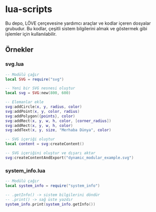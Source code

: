 # lua-scripts
Bu depo, LÖVE çerçevesine yardımcı araçlar ve kodlar içeren dosyalar grubudur. Bu kodlar, çeşitli sistem bilgilerini almak ve göstermek gibi işlemler için kullanılabilir.

## Örnekler

### svg.lua
```lua
-- Modülü çağır
local SVG = require("svg")
```
```lua
-- Yeni bir SVG nesnesi oluştur
local svg = SVG:new(800, 600)
```
```lua
-- Elemanlar ekle
svg:addCircle(x, y, radius, color)
svg:addPoint(x, y, color, radius)
svg:addPolygon({points}, color)
svg:addRect(x, y, w, h, color, [corner_radius])
svg:addRect(x, y, w, h, color)
svg:addText(x, y, size, "Merhaba Dünya", color)
```
```lua
-- SVG içeriği oluştur
local content = svg:createContent()
```
```lua
-- SVG içeriğini oluştur ve dışarı aktar
svg:createContentAndExport("dynamic_modular_example.svg")
```

### system_info.lua

``` lua
-- Modülü çağır
local system_info = require("system_info")
```
``` lua
-- .getInfo() -> sistem bilgilerini döndür
-- .print() -> sağ üste yazdır
system_info.print(system_info.getInfo())
```



